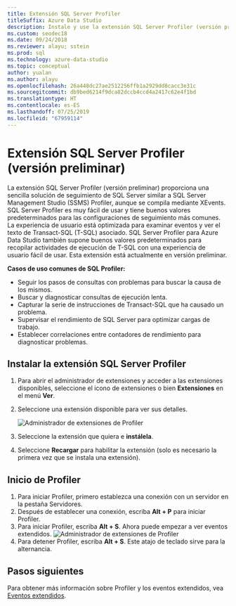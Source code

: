 ```yaml
---
title: Extensión SQL Server Profiler
titleSuffix: Azure Data Studio
description: Instale y use la extensión SQL Server Profiler (versión preliminar) para Azure Data Studio.
ms.custom: seodec18
ms.date: 09/24/2018
ms.reviewer: alayu; sstein
ms.prod: sql
ms.technology: azure-data-studio
ms.topic: conceptual
author: yualan
ms.author: alayu
ms.openlocfilehash: 26a448dc27ae2512256ffb1a2929dd8cacc3e31c
ms.sourcegitcommit: db9bed6214f9dca82dccb4ccd4a2417c62e4f1bd
ms.translationtype: HT
ms.contentlocale: es-ES
ms.lasthandoff: 07/25/2019
ms.locfileid: "67959114"
---
```

# <a name="sql-server-profiler-extension-preview"></a>Extensión SQL Server Profiler (versión preliminar)

La extensión SQL Server Profiler (versión preliminar) proporciona una sencilla solución de seguimiento de SQL Server similar a SQL Server Management Studio (SSMS) Profiler, aunque se compila mediante XEvents. SQL Server Profiler es muy fácil de usar y tiene buenos valores predeterminados para las configuraciones de seguimiento más comunes. La experiencia de usuario está optimizada para examinar eventos y ver el texto de Transact-SQL (T-SQL) asociado. SQL Server Profiler para Azure Data Studio también supone buenos valores predeterminados para recopilar actividades de ejecución de T-SQL con una experiencia de usuario fácil de usar. Esta extensión está actualmente en versión preliminar.

**Casos de uso comunes de SQL Profiler:**

- Seguir los pasos de consultas con problemas para buscar la causa de los mismos.
- Buscar y diagnosticar consultas de ejecución lenta.
- Capturar la serie de instrucciones de Transact-SQL que ha causado un problema.
- Supervisar el rendimiento de SQL Server para optimizar cargas de trabajo.
- Establecer correlaciones entre contadores de rendimiento para diagnosticar problemas.


## <a name="install-the-sql-server-profiler-extension"></a>Instalar la extensión SQL Server Profiler

1. Para abrir el administrador de extensiones y acceder a las extensiones disponibles, seleccione el icono de extensiones o bien **Extensiones** en el menú **Ver**.
2. Seleccione una extensión disponible para ver sus detalles.

   ![Administrador de extensiones de Profiler](media/extensions/sql-server-profiler-extension/profiler-extension.png)

1. Seleccione la extensión que quiera e **instálela**.
2. Seleccione **Recargar** para habilitar la extensión (solo es necesario la primera vez que se instala una extensión).

## <a name="start-profiler"></a>Inicio de Profiler

1. Para iniciar Profiler, primero establezca una conexión con un servidor en la pestaña Servidores.
2. Después de establecer una conexión, escriba **Alt + P** para iniciar Profiler.
3. Para iniciar Profiler, escriba **Alt + S**. Ahora puede empezar a ver eventos extendidos.
    ![Administrador de extensiones de Profiler](media/extensions/sql-server-profiler-extension/view-profiler.png)    
1. Para detener Profiler, escriba **Alt + S**. Este atajo de teclado sirve para la alternancia.

## <a name="next-steps"></a>Pasos siguientes

Para obtener más información sobre Profiler y los eventos extendidos, vea [Eventos extendidos](https://docs.microsoft.com/sql/relational-databases/extended-events/extended-events).





